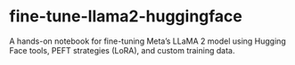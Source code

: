 # fine-tune-llama2-huggingface
A hands-on notebook for fine-tuning Meta’s LLaMA 2 model using Hugging Face tools, PEFT strategies (LoRA), and custom training data.
